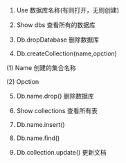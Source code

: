 1.	Use 数据库名称(有则打开，无则创建)

2.	Show dbs 查看所有的数据库

3.	Db.dropDatabase 删除数据库

4.	Db.createCollection(name,opction)

(1)	Name 创建的集合名称

(2)	Opction

5.	Db.name.drop() 删除数据库

6.	Show collections 查看所有表

7.	Db.name.insert()

8.	Db.name.find()

9.	Db.collection.update() 更新文档